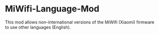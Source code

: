 # MiWifi-Language-Mod
This mod allows non-international versions of the MiWifi (Xiaomi) firmware to use other languages (English).
